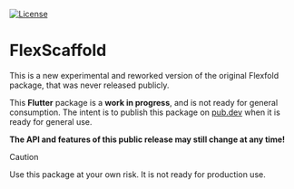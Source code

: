[![License](https://img.shields.io/badge/License-BSD%203--Clause-blue.svg)](https://opensource.org/licenses/BSD-3-Clause)

# FlexScaffold

This is a new experimental and reworked version of the original Flexfold package, 
that was never released publicly.

This **Flutter** package is a **work in progress**, and is not ready for general 
consumption. The intent is to publish this package on
[pub.dev](https://pub.dev/publishers/rydmike.com/packages) when it is ready for general use.

**The API and features of this public release may still change at any time!**

> [!CAUTION]
> Use this package at your own risk. It is not ready for production use.

